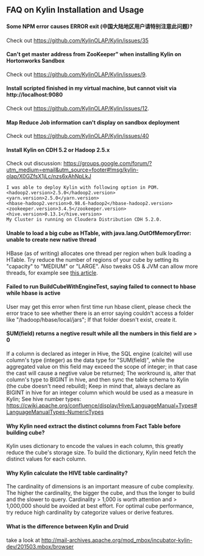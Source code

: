 FAQ on Kylin Installation and Usage
---
#### Some NPM error causes ERROR exit (中国大陆地区用户请特别注意此问题)?
Check out https://github.com/KylinOLAP/Kylin/issues/35

#### Can't get master address from ZooKeeper" when installing Kylin on Hortonworks Sandbox
Check out https://github.com/KylinOLAP/Kylin/issues/9.

#### Install scripted finished in my virtual machine, but cannot visit via http://localhost:9080
Check out https://github.com/KylinOLAP/Kylin/issues/12.

#### Map Reduce Job information can't display on sandbox deployment
Check out https://github.com/KylinOLAP/Kylin/issues/40

#### Install Kylin on CDH 5.2 or Hadoop 2.5.x
Check out discussion: https://groups.google.com/forum/?utm_medium=email&utm_source=footer#!msg/kylin-olap/X0GZfsX1jLc/nzs6xAhNpLkJ
```
I was able to deploy Kylin with following option in POM.
<hadoop2.version>2.5.0</hadoop2.version>
<yarn.version>2.5.0</yarn.version>
<hbase-hadoop2.version>0.98.6-hadoop2</hbase-hadoop2.version>
<zookeeper.version>3.4.5</zookeeper.version>
<hive.version>0.13.1</hive.version>
My Cluster is running on Cloudera Distribution CDH 5.2.0.
```

#### Unable to load a big cube as HTable, with java.lang.OutOfMemoryError: unable to create new native thread
HBase (as of writing) allocates one thread per region when bulk loading a HTable. Try reduce the number of regions of your cube by setting its "capacity" to "MEDIUM" or "LARGE". Also tweaks OS & JVM can allow more threads, for example see [this article](http://blog.egilh.com/2006/06/2811aspx.html).

#### Failed to run BuildCubeWithEngineTest, saying failed to connect to hbase while hbase is active
User may get this error when first time run hbase client, please check the error trace to see whether there is an error saying couldn't access a folder like "/hadoop/hbase/local/jars"; If that folder doesn't exist, create it.

#### SUM(field) returns a negtive result while all the numbers in this field are > 0
If a column is declared as integer in Hive, the SQL engine (calcite) will use column's type (integer) as the data type for "SUM(field)", while the aggregated value on this field may exceed the scope of integer; in that case the cast will cause a negtive value be returned; The workround is, alter that column's type to BIGINT in hive, and then sync the table schema to Kylin (the cube doesn't need rebuild); Keep in mind that, always declare as BIGINT in hive for an integer column which would be used as a measure in Kylin; See hive number types: https://cwiki.apache.org/confluence/display/Hive/LanguageManual+Types#LanguageManualTypes-NumericTypes

#### Why Kylin need extract the distinct columns from Fact Table before building cube?
Kylin uses dictionary to encode the values in each column, this greatly reduce the cube's storage size. To build the dictionary, Kylin need fetch the distinct values for each column.

#### Why Kylin calculate the HIVE table cardinality?
The cardinality of dimensions is an important measure of cube complexity. The higher the cardinality, the bigger the cube, and thus the longer to build and the slower to query. Cardinality > 1,000 is worth attention and > 1,000,000 should be avoided at best effort. For optimal cube performance, try reduce high cardinality by categorize values or derive features.

#### What is the difference between Kylin and Druid
take a look at http://mail-archives.apache.org/mod_mbox/incubator-kylin-dev/201503.mbox/browser
